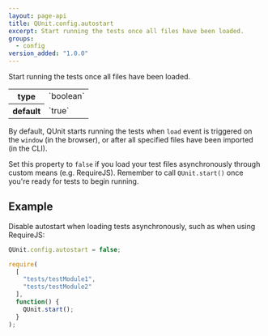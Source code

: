 ```yaml
---
layout: page-api
title: QUnit.config.autostart
excerpt: Start running the tests once all files have been loaded.
groups:
  - config
version_added: "1.0.0"
---
```


Start running the tests once all files have been loaded.

<table>
<tr>
  <th>type</th>
  <td markdown="span">`boolean`</td>
</tr>
<tr>
  <th>default</th>
  <td markdown="span">`true`</td>
</tr>
</table>

By default, QUnit starts running the tests when `load` event is triggered on the `window` (in the browser), or after all specified files have been imported (in the CLI).

Set this property to `false` if you load your test files asynchronously through custom means (e.g. RequireJS). Remember to call `QUnit.start()` once you're ready for tests to begin running.

## Example

Disable autostart when loading tests asynchronously, such as when using RequireJS:

```js
QUnit.config.autostart = false;

require(
  [
    "tests/testModule1",
    "tests/testModule2"
  ],
  function() {
    QUnit.start();
  }
);
```
